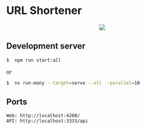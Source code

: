 # URL Shortener

<p align="center">
  <a href="https://skillicons.dev">
    <img src="https://skillicons.dev/icons?i=nest,ts,nodejs,mongo&perline=20" />
  </a>
</p>

## Development server

```bash
$  npm run start:all
```
or 
```bash
$  nx run-many --target=serve --all --parallel=10
```

## Ports
```
Web: http://localhost:4200/
API: http://localhost:3333/api
```
